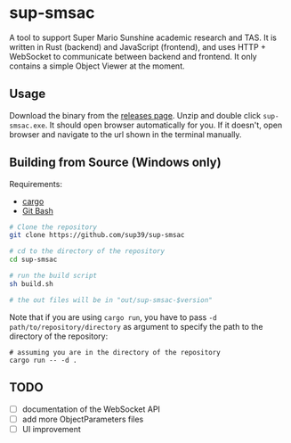 # sup-smsac
A tool to support Super Mario Sunshine academic research and TAS.
It is written in Rust (backend) and JavaScript (frontend), and uses HTTP + WebSocket to communicate between backend and frontend.
It only contains a simple Object Viewer at the moment.

## Usage
Download the binary from the [releases page](https://github.com/sup39/sup-smsac/releases). Unzip and double click `sup-smsac.exe`. It should open browser automatically for you. If it doesn't, open browser and navigate to the url shown in the terminal manually.

## Building from Source (Windows only)
Requirements:
- [cargo](https://www.rust-lang.org/tools/install)
- [Git Bash](https://git-scm.com/download/win)

```sh
# Clone the repository
git clone https://github.com/sup39/sup-smsac

# cd to the directory of the repository
cd sup-smsac

# run the build script
sh build.sh

# the out files will be in "out/sup-smsac-$version"
```

Note that if you are using `cargo run`, you have to pass `-d path/to/repository/directory` as argument to specify the path to the directory of the repository:
```
# assuming you are in the directory of the repository
cargo run -- -d .
```

## TODO
- [ ] documentation of the WebSocket API
- [ ] add more ObjectParameters files
- [ ] UI improvement
